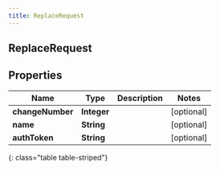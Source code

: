 ```yaml
---
title: ReplaceRequest
---
```

## ReplaceRequest


## Properties

| Name | Type | Description | Notes |
| ------------ | ------------- | ------------- | ------------- |
| **changeNumber** | <!----><!---->**Integer**<!----> |  |  [optional] |
| **name** | <!----><!---->**String**<!----> |  |  [optional] |
| **authToken** | <!----><!---->**String**<!----> |  |  [optional] |
{: class="table table-striped"}



